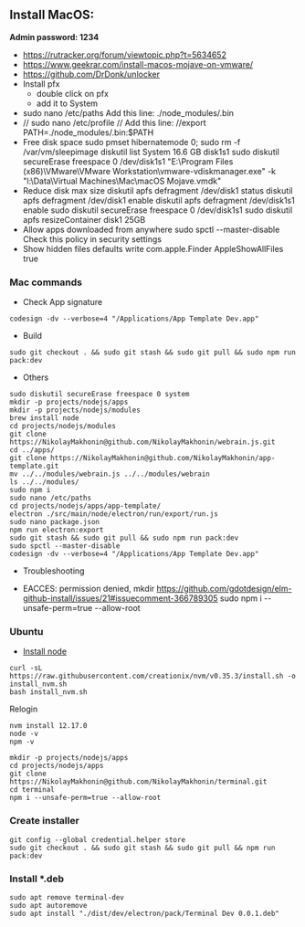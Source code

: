 ## Install MacOS:
**Admin password: 1234**

* https://rutracker.org/forum/viewtopic.php?t=5634652
* https://www.geekrar.com/install-macos-mojave-on-vmware/
* https://github.com/DrDonk/unlocker
* Install pfx
    * double click on pfx
    * add it to System
* sudo nano /etc/paths
    Add this line:
    ./node_modules/.bin
* // sudo nano /etc/profile
    // Add this line:
    //export PATH=./node_modules/.bin:$PATH
* Free disk space
    sudo pmset hibernatemode 0; sudo rm -f /var/vm/sleepimage
    diskutil list
    System                  16.6 GB    disk1s1
    sudo diskutil secureErase freespace 0 /dev/disk1s1
    "E:\Program Files (x86)\VMware\VMware Workstation\vmware-vdiskmanager.exe" -k "l:\Data\Virtual Machines\Mac\macOS Mojave.vmdk"
* Reduce disk max size
	diskutil apfs defragment /dev/disk1 status
	diskutil apfs defragment /dev/disk1 enable
	diskutil apfs defragment /dev/disk1s1 enable
    sudo diskutil secureErase freespace 0 /dev/disk1s1
	sudo diskutil apfs resizeContainer disk1 25GB
* Allow apps downloaded from anywhere
    sudo spctl --master-disable
    Check this policy in security settings
* Show hidden files
    defaults write com.apple.Finder AppleShowAllFiles true

### Mac commands

* Check App signature
```
codesign -dv --verbose=4 "/Applications/App Template Dev.app"
```
* Build
```
sudo git checkout . && sudo git stash && sudo git pull && sudo npm run pack:dev
```
* Others
```
sudo diskutil secureErase freespace 0 system
mkdir -p projects/nodejs/apps
mkdir -p projects/nodejs/modules
brew install node
cd projects/nodejs/modules
git clone https://NikolayMakhonin@github.com/NikolayMakhonin/webrain.js.git
cd ../apps/
git clone https://NikolayMakhonin@github.com/NikolayMakhonin/app-template.git
mv ../../modules/webrain.js ../../modules/webrain
ls ../../modules/
sudo npm i
sudo nano /etc/paths
cd projects/nodejs/apps/app-template/
electron ./src/main/node/electron/run/export/run.js
sudo nano package.json
npm run electron:export
sudo git stash && sudo git pull && sudo npm run pack:dev
sudo spctl --master-disable
codesign -dv --verbose=4 "/Applications/App Template Dev.app"
```
* Troubleshooting

* EACCES: permission denied, mkdir
https://github.com/gdotdesign/elm-github-install/issues/21#issuecomment-366789305
sudo npm i --unsafe-perm=true --allow-root

### Ubuntu

* [Install node](https://www.digitalocean.com/community/tutorials/how-to-install-node-js-on-ubuntu-18-04)
```
curl -sL https://raw.githubusercontent.com/creationix/nvm/v0.35.3/install.sh -o install_nvm.sh
bash install_nvm.sh
```
Relogin
```
nvm install 12.17.0
node -v
npm -v
```
```
mkdir -p projects/nodejs/apps
cd projects/nodejs/apps
git clone https://NikolayMakhonin@github.com/NikolayMakhonin/terminal.git 
cd terminal
npm i --unsafe-perm=true --allow-root
```

### Create installer
```
git config --global credential.helper store
sudo git checkout . && sudo git stash && sudo git pull && npm run pack:dev
```

### Install *.deb

```
sudo apt remove terminal-dev
sudo apt autoremove
sudo apt install "./dist/dev/electron/pack/Terminal Dev 0.0.1.deb"

```
